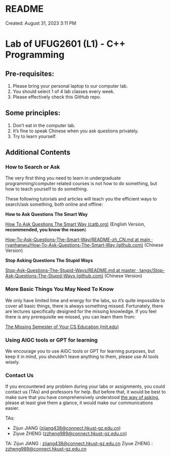 # README

Created: August 31, 2023 3:11 PM

# Lab of UFUG2601 (L1) - C++ Programming

## Pre-requisites:

1. Please bring your personal laptop to our computer lab.
2. You should select 1 of 4 lab classes every week.
3. Please effectively check this GitHub repo.

## Some principles:

1. Don’t eat in the computer lab.
2. It’s fine to speak Chinese when you ask questions privately.
3. Try to learn yourself.

## Additional Contents

### How to Search or Ask

The very first thing you need to learn in undergraduate programming/computer related courses is not how to do something, but how to teach yourself to do something.

These following tutorials and articles will teach you the efficient ways to search/ask something, both online and offline: 

**How to Ask Questions The Smart Way**

[How To Ask Questions The Smart Way (catb.org)](http://www.catb.org/~esr/faqs/smart-questions.html) (English Version, **recommended, you know the reason**)

[How-To-Ask-Questions-The-Smart-Way/README-zh_CN.md at main · ryanhanwu/How-To-Ask-Questions-The-Smart-Way (github.com)](https://github.com/ryanhanwu/How-To-Ask-Questions-The-Smart-Way/blob/main/README-zh_CN.md) (Chinese Version)

**Stop Asking Questions The Stupid Ways**

[Stop-Ask-Questions-The-Stupid-Ways/README.md at master · tangx/Stop-Ask-Questions-The-Stupid-Ways (github.com)](https://github.com/tangx/Stop-Ask-Questions-The-Stupid-Ways/blob/master/README.md) (Chinese Version)

### More Basic Things You May Need To Know

We only have limited time and energy for the labs, so it’s quite impossible to cover all basic things, there is always something missed. Fortunately, there are lectures specifically designed for the missing knowledge. If you feel there is any prerequisite we missed, you can learn them from:

[The Missing Semester of Your CS Education (mit.edu)](https://missing.csail.mit.edu/)

### Using AIGC tools or GPT for learning

We encourage you to use AIGC tools or GPT for learning purposes, but keep it in mind, you shouldn’t leave anything to them, please use AI tools wisely.

### Contact Us

If you encountered any problem during your labs or assignments, you could contact us (TAs) and professors for help. But before that, it would be best to make sure that you have comprehensively understood [the way of asking](#How-to-Search-or-Ask), please at least give them a glance, it would make our communications easier.

TAs:

- Zijun JIANG (zjiang438@connect.hkust-gz.edu.cn)
- Ziyue ZHENG (zzheng989@connect.hkust-gz.edu.cn)

TA:
Zijun JIANG : [zjiang438@connect.hkust-gz.edu.cn](mailto:zjiang438@connect.hkust-gz.edu.cn)
Ziyue ZHENG : [zzheng989@connect.hkust-gz.edu.cn](mailto:zzheng989@connect.hkust-gz.edu.cn)